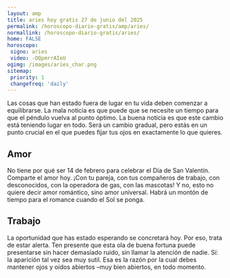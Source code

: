 ```yaml
---
layout: amp
title: aries hoy gratis 27 de junio del 2025 
permalink: /horoscopo-diario-gratis/amp/aries/
normallink: /horoscopo-diario-gratis/aries/
home: FALSE
horoscopo:
 signo: aries
 video: -DQpmrrAIeU
ogimg: /images/aries_char.png
sitemap:
 priority: 1
 changefreq: 'daily'
---
```



Las cosas que han estado fuera de lugar en tu vida deben comenzar a equilibrarse. La mala noticia es que puede que se necesite un tiempo para que el péndulo vuelva al punto óptimo. La buena noticia es que este cambio está teniendo lugar en todo. Será un cambio gradual, pero estás en un punto crucial en el que puedes fijar tus ojos en exactamente lo que quieres.

## Amor

No tiene por qué ser 14 de febrero para celebrar el Día de San Valentín. Comparte el amor hoy. ¡Con tu pareja, con tus compañeros de trabajo, con desconocidos, con la operadora de gas, con las mascotas! Y no, esto no quiere decir amor romántico, sino amor universal. Habrá un montón de tiempo para el romance cuando el Sol se ponga.

## Trabajo

La oportunidad que has estado esperando se concretará hoy. Por eso, trata de estar alerta. Ten presente que esta ola de buena fortuna puede presentarse sin hacer demasiado ruido, sin llamar la atención de nadie. Sí: la aparición tal vez sea muy sutil. Esa es la razón por la cual debes mantener ojos y oídos abiertos –muy bien abiertos, en todo momento.